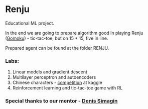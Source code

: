 # Renju

Educational ML project.

In the end we are going to prepare algorithm good in playing Renju ([Gomoku]) - tic-tac-toe, but on 15 * 15, five in line.

Prepared agent can be found at the folder RENJU.

### Labs:
 1) Linear models and gradient descent
 2) Multilayer perceptron and autoencoders
 3) Chinese characters - [competition] at kaggle
 4) Reinforcement learning and tic-tac-toe game with RL

### Special thanks to our mentor - [Denis Simagin]

[Denis Simagin]:https://github.com/dasimagin
[competition]:https://www.kaggle.com/c/ch-2017
[Gomoku]:https://en.wikipedia.org/wiki/Gomoku
